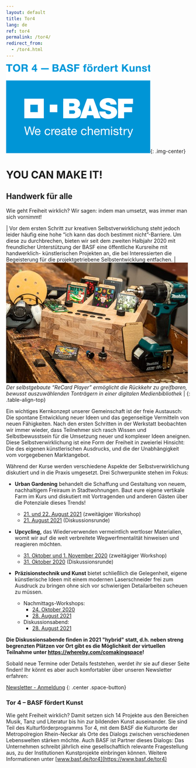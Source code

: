 ```yaml
---
layout: default
title: Tor4
lang: de
ref: tor4
permalink: /tor4/
redirect_from:
  - /tor4.html
---
```



![TOR4 Logo](/assets/images/basf_tor4.png "Tor4 Logo"){: .img-center}


# YOU CAN MAKE IT!

## Handwerk für alle


Wie geht Freiheit wirklich? Wir sagen: indem man umsetzt, was immer man sich vornimmt! 

| Vor dem ersten Schritt zur kreativen Selbstverwirklichung steht jedoch leider häufig eine hohe “ich kann das doch bestimmt nicht”-Barriere. Um diese zu durchbrechen, bieten wir seit dem zweiten Halbjahr 2020 mit freundlicher Unterstützung der BASF eine öffentliche Kursreihe mit handwerklich- künstlerischen Projekten an, die bei Interessierten die Begeisterung für die projektgetriebene Selbstentwicklung entfachen. | ![Recard Player](/assets/images/recard_player.jpeg) *Der selbstgebaute “ReCard Player” ermöglicht die Rückkehr zu greifbaren, bewusst auszuwählenden Tonträgern in einer digitalen Medienbibliothek* |
{: .table-align-top}

Ein wichtiges Kernkonzept unserer Gemeinschaft ist der freie Austausch: Die spontane Entwicklung neuer Ideen und das gegenseitige Vermitteln von neuen Fähigkeiten. Nach den ersten Schritten in der Werkstatt beobachten wir immer wieder, dass Teilnehmer sich rasch Wissen und Selbstbewusstsein für die Umsetzung neuer und komplexer Ideen aneignen. Diese Selbstverwirklichung ist eine Form der Freiheit in zweierlei Hinsicht: Die des eigenen künstlerischen Ausdrucks, und die der Unabhängigkeit vom vorgegebenen Marktangebot. 

Während der Kurse werden verschiedene Aspekte der Selbstverwirklichung diskutiert und in die Praxis umgesetzt. Drei Schwerpunkte stehen im Fokus:

* **Urban Gardening** behandelt die Schaffung und Gestaltung von neuem, nachhaltigem Freiraum in Stadtwohnungen. Baut
  eure eigene vertikale Farm im Kurs und diskutiert mit Vortragenden und anderen Gästen über die Potenziale dieses
  Trends!
    * [21. und 22. August 2021](https://www.eventbrite.de/e/you-can-make-it-handwerk-fur-alle-urban-gardening-tickets-164979182175) (zweitägiger Workshop)
    * [21. August 2021](https://www.eventbrite.de/e/diskussionsabend-urban-gardening-tickets-164979557297) (Diskussionsrunde)

* **Upcycling,** das Wiederverwenden vermeintlich wertloser Materialien, womit wir auf die weit verbreitete
  Wegwerfmentalität hinweisen und reagieren möchten.
    * [31. Oktober und 1. November 2020](https://www.eventbrite.de/e/120516164091) (zweitägiger Workshop)
    * [31. Oktober 2020](https://www.eventbrite.de/e/120518362667) (Diskussionsrunde)

* **Präzisionstechnik und Kunst** bietet schließlich die Gelegenheit, eigene künstlerische Ideen mit einem modernen
  Laserschneider frei zum Ausdruck zu bringen ohne sich vor schwierigen Detailarbeiten scheuen zu müssen.
    * Nachmittags-Workshops:
      * [24. Oktober 2020](https://www.eventbrite.de/e/120420530047)
      * [28. August 2021](https://www.eventbrite.de/e/you-can-make-it-prazisionstechnik-trifft-kunst-tickets-165678333355)
    * Diskussionsabend:
      * [28. August 2021](https://www.eventbrite.de/e/diskussionsabend-prazisionstechnik-trifft-kunst-tickets-165679444679)

**Die Diskussionsabende finden in 2021 "hybrid" statt, d.h. neben streng begrenzten Plätzen vor Ort gibt es die Möglichkeit der virtuellen Teilnahme unter https://whereby.com/comakingspace!**

Sobald neue Termine oder Details feststehen, werdet ihr sie auf dieser Seite finden! Ihr könnt es aber auch komfortabler
über unseren Newsletter erfahren:


[Newsletter - Anmeldung](https://lists.schokokeks.org/mailman/listinfo.cgi/comaking-news)
{: .center .space-button}

### Tor 4 – BASF fördert Kunst

Wie geht Freiheit wirklich? Damit setzen sich 14 Projekte aus den Bereichen Musik, Tanz und Literatur bis hin zur
bildenden Kunst auseinander. Sie sind Teil des Kulturförderprogramms Tor 4, mit dem BASF die Kulturorte der
Metropolregion Rhein-Neckar als Orte des Dialogs zwischen verschiedenen Lebenswelten stärken möchte. Auch BASF ist
Partner dieses Dialogs: Das Unternehmen schreibt jährlich eine gesellschaftlich relevante Fragestellung aus, zu der
Institutionen Kunstprojekte einbringen können. Weitere Informationen unter [www.basf.de/tor4](https://www.basf.de/tor4)
